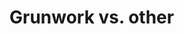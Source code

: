 # Grunwork vs. other


<!-- ##DOCS-SOURCER-START
{"sourcePlugin":"local-copier","hash":"c8aeff437ffbf0d5134c70daf339a109"}
##DOCS-SOURCER-END -->
